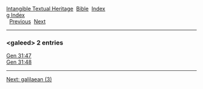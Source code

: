 [Intangible Textual Heritage](../../index)  [Bible](../index) 
[Index](index)   
[g Index](_g_)  
  [Previous](c04609)  [Next](c04611) 

------------------------------------------------------------------------

### &lt;galeed&gt; 2 entries

[Gen 31:47](../kjv/gen031.htm#047)  
[Gen 31:48](../kjv/gen031.htm#048)  

------------------------------------------------------------------------

[Next: galilaean (3)](c04611)
